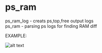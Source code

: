 # ps_ram

ps_ram_log - creats ps,top,free output logs
<br>ps_ram     - parsing ps logs for finding RAM diff  

EXAMPLE:<br>

![alt text](https://raw.githubusercontent.com/ruslansvs2/ps_ram/doc/ps_mem_output.JPG)


